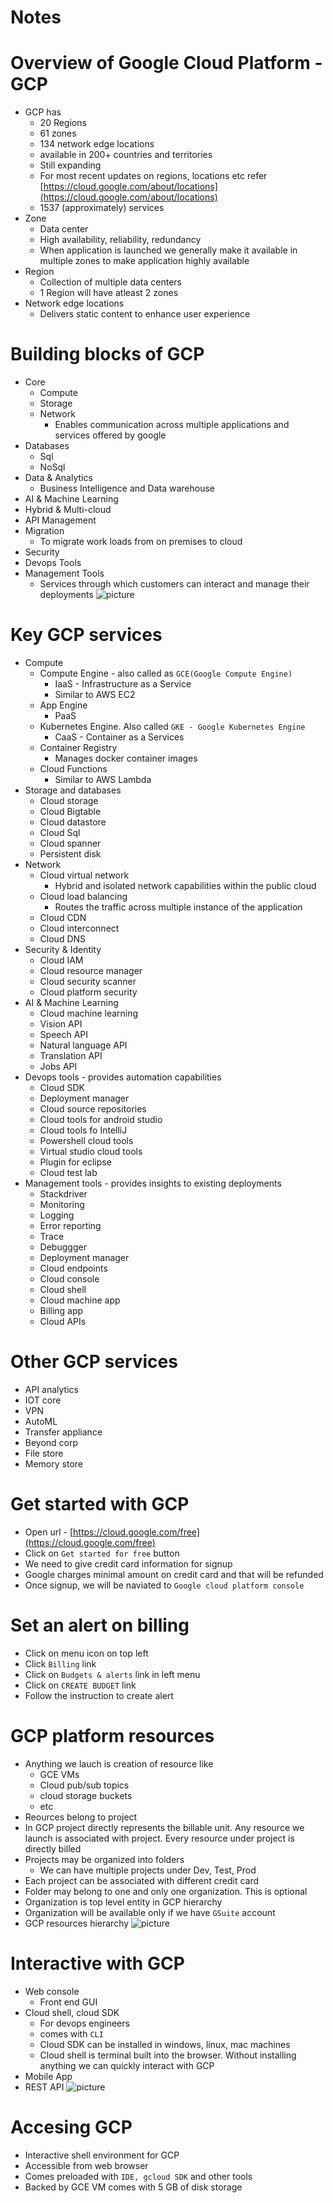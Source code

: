 # Notes

# Overview of Google Cloud Platform - GCP 
* GCP has
	* 20 Regions
	* 61 zones
	* 134 network edge locations
	* available in 200+ countries and territories
	* Still expanding
	* For most recent updates on regions, locations etc refer [https://cloud.google.com/about/locations](https://cloud.google.com/about/locations)
	* 1537 (approximately) services
* Zone
	* Data center
	* High availability, reliability, redundancy
	* When application is launched we generally make it available in multiple zones to make application highly available
* Region
	* Collection of multiple data centers
	* 1 Region will have atleast 2 zones
* Network edge locations
	* Delivers static content to enhance user experience
	
# Building blocks of GCP
* Core
	* Compute
	* Storage
	* Network
		* Enables communication across multiple applications and services offered by google
* Databases
	* Sql
	* NoSql
* Data & Analytics
	* Business Intelligence and Data warehouse
* AI & Machine Learning
* Hybrid & Multi-cloud
* API Management
* Migration
	* To migrate work loads from on premises to cloud
* Security
* Devops Tools
* Management Tools
	* Services through which customers can interact and manage their deployments
![picture](pictures/building-blocks.jpg)

# Key GCP services
* Compute
	* Compute Engine - also called as `GCE(Google Compute Engine)`
		* IaaS - Infrastructure as a Service
		* Similar to AWS EC2
	* App Engine
		* PaaS
	* Kubernetes Engine. Also called `GKE - Google Kubernetes Engine`
		* CaaS - Container as a Services
	* Container Registry
		* Manages docker container images
	* Cloud Functions
		* Similar to AWS Lambda
* Storage and databases
	* Cloud storage
	* Cloud Bigtable
	* Cloud datastore
	* Cloud Sql
	* Cloud spanner
	* Persistent disk
* Network
	* Cloud virtual network
		* Hybrid and isolated network capabilities within the public cloud
	* Cloud load balancing
		* Routes the traffic across multiple instance of the application
	* Cloud CDN
	* Cloud interconnect
	* Cloud DNS
* Security & Identity
	* Cloud IAM
	* Cloud resource manager
	* Cloud security scanner
	* Cloud platform security
* AI & Machine Learning
	* Cloud machine learning
	* Vision API
	* Speech API
	* Natural language API
	* Translation API
	* Jobs API
* Devops tools - provides automation capabilities
	* Cloud SDK
	* Deployment manager
	* Cloud source repositories
	* Cloud tools for android studio
	* Cloud tools fo IntelliJ
	* Powershell cloud tools
	* Virtual studio cloud tools
	* Plugin for eclipse
	* Cloud test lab
* Management tools - provides insights to existing deployments
	* Stackdriver
	* Monitoring
	* Logging
	* Error reporting
	* Trace
	* Debuggger
	* Deployment manager
	* Cloud endpoints
	* Cloud console
	* Cloud shell
	* Cloud machine app
	* Billing app
	* Cloud APIs

# Other GCP services
* API analytics
* IOT core
* VPN
* AutoML
* Transfer appliance
* Beyond corp
* File store
* Memory store

# Get started with GCP
* Open url - [https://cloud.google.com/free](https://cloud.google.com/free)
* Click on `Get started for free` button
* We need to give credit card information for signup
* Google charges minimal amount on credit card and that will be refunded
* Once signup, we will be naviated to `Google cloud platform console`

# Set an alert on billing
* Click on menu icon on top left
* Click `Billing` link
* Click on `Budgets & alerts` link in left menu
* Click on `CREATE BUDGET` link
* Follow the instruction to create alert

# GCP platform resources
* Anything we lauch is creation of resource like
	* GCE VMs
	* Cloud pub/sub topics
	* cloud storage buckets
	* etc
* Reources belong to project
* In GCP project directly represents the billable unit. Any resource we launch is associated with project. Every resource under project is directly billed
* Projects may be organized into folders
	* We can have multiple projects under Dev, Test, Prod
* Each project can be associated with different credit card
* Folder may belong to one and only one organization. This is optional
* Organization is top level entity in GCP hierarchy
* Organization will be available only if we have `GSuite` account
* GCP resources hierarchy
![picture](pictures/gcp-resources-hierarchy.jpg)

# Interactive with GCP
* Web console
	* Front end GUI
* Cloud shell, cloud SDK
	* For devops engineers
	* comes with `CLI`
	* Cloud SDK can be installed in windows, linux, mac machines
	* Cloud shell is terminal built into the browser. Without installing anything we can quickly interact with GCP
* Mobile App
* REST API
![picture](pictures/interacting-with-gcp.jpg)

# Accesing GCP
* Interactive shell environment for GCP
* Accessible from web browser
* Comes preloaded with `IDE, gcloud SDK` and other tools
* Backed by GCE VM comes with 5 GB of disk storage
